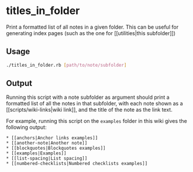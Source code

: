 # titles_in_folder

Print a formatted list of all notes in a given folder. This can be useful for generating index pages (such as the one for [[utilities|this subfolder]])

## Usage

```bash
./titles_in_folder.rb [path/to/note/subfolder]
```

## Output

Running this script with a note subfolder as argument should print a formatted list of all the notes in that subfolder, with each note shown as a [[scripts/wiki-links|wiki link]], and the title of the note as the link text.

For example, running this script on the `examples` folder in this wiki gives the following output:

```
* [[anchors|Anchor links examples]]
* [[another-note|Another note]]
* [[blockquotes|Blockquotes examples]]
* [[examples|Examples]]
* [[list-spacing|List spacing]]
* [[numbered-checklists|Numbered checklists examples]]
```
